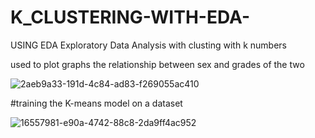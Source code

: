 # K_CLUSTERING-WITH-EDA-
USING EDA Exploratory Data Analysis with clusting with k numbers

used to plot graphs the relationship between sex and grades of the two

![2aeb9a33-191d-4c84-ad83-f269055ac410](https://user-images.githubusercontent.com/82219591/211383724-77c16f6d-bea2-428b-a415-efe0a1ef846d.png)

#training the K-means model on a dataset  

![16557981-e90a-4742-88c8-2da9ff4ac952](https://user-images.githubusercontent.com/82219591/211383929-3909206e-fe00-43b2-b401-e94be54d84fd.png)
